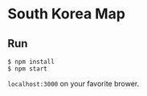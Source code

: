 # South Korea Map

## Run
```
$ npm install
$ npm start
```
`localhost:3000` on your favorite brower.
